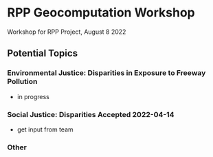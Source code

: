 # RPP Geocomputation Workshop
Workshop for RPP Project, August 8 2022

## Potential Topics

### Environmental Justice: Disparities in Exposure to Freeway Pollution

- in progress

### Social Justice: Disparities Accepted 2022-04-14
- get input from team

### Other
